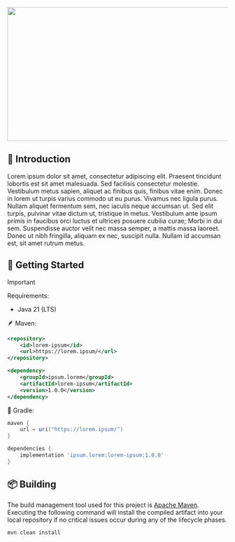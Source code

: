 <p align="center">  
    <img src="https://i.imgur.com/SL6evf0.png" width=1012 height=306>    
</p>

## 🔰 Introduction

Lorem ipsum dolor sit amet, consectetur adipiscing elit. Praesent tincidunt lobortis est sit amet malesuada. Sed facilisis consectetur molestie. Vestibulum metus sapien, aliquet ac finibus quis, finibus vitae enim. Donec in lorem ut turpis varius commodo ut eu purus. Vivamus nec ligula purus. Nullam aliquet fermentum sem, nec iaculis neque accumsan ut. Sed elit turpis, pulvinar vitae dictum ut, tristique in metus. Vestibulum ante ipsum primis in faucibus orci luctus et ultrices posuere cubilia curae; Morbi in dui sem. Suspendisse auctor velit nec massa semper, a mattis massa laoreet. Donec ut nibh fringilla, aliquam ex nec, suscipit nulla. Nullam id accumsan est, sit amet rutrum metus.

## 🚀 Getting Started

> [!IMPORTANT]
> Requirements:
> - Java 21 (LTS)

🪶 Maven:
```xml
<repository>
    <id>lorem-ipsum</id>
    <url>https://lorem.ipsum/</url>
</repository>
```

```xml
<dependency>
    <groupId>ipsum.lorem</groupId>
    <artifactId>lorem-ipsum</artifactId>
    <version>1.0.0</version>
</dependency>
```

🐘 Gradle:
```groovy
maven {         
    url = uri("https://lorem.ipsum/")
}
```

```groovy
dependencies {
    implementation 'ipsum.lorem:lorem-ipsum:1.0.0'
}
```

## 📦 Building
The build management tool used for this project is [Apache Maven](https://maven.apache.org/). Executing the following command will install the compiled artifact into your local repository if no critical issues occur during any of the lifecycle phases.
```
mvn clean install
```
